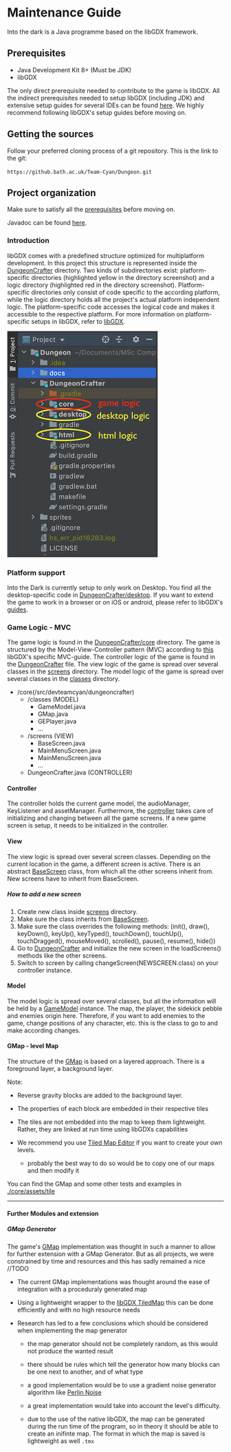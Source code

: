 # Maintenance Guide

Into the dark is a Java programme based on the libGDX framework.

## <a name="prerequisites">Prerequisites</a>

- Java Development Kit 8+ (Must be JDK)
- libGDX

The only direct prerequisite needed to contribute to the game is libGDX. 
All the indirect prerequisites needed to setup libGDX (including JDK) and extensive setup guides for several IDEs can be found [here](https://libgdx.badlogicgames.com/documentation/gettingstarted/Setting%20Up.html). We highly recommend following libGDX's setup guides before moving on. 

## Getting the sources

Follow your preferred cloning process of a git repository. This is the link to the git:

`https://github.bath.ac.uk/Team-Cyan/Dungeon.git`

## Project organization

Make sure to satisfy all the [prerequisites](#prerequisites) before moving on.

Javadoc can be found [here](https://github.bath.ac.uk/pages/Team-Cyan/Dungeon/).

### Introduction

libGDX comes with a predefined structure optimized for multiplatform development.
In this project this structure is represented inside the [DungeonCrafter](../../DungeonCrafter) directory.
Two kinds of subdirectories exist: platform-specific directories (highlighted yellow in the directory screenshot) and a logic directory (highlighted red in the directory screenshot).
Platform-specific directories only consist of code specific to the according platform, while the logic directory holds all the project's actual platform independent logic.
The platform-specific code accesses the logical code and makes it accessible to the respective platform. 
For more information on platform-specific setups in libGDX, refer to [libGDX](https://libgdx.badlogicgames.com/documentation/gettingstarted/Creating%20Projects.html#structure-of-libgdx-projects).

![directory screenshot](images/libGDXStructure.png)

### Platform support

Into the Dark is currently setup to only work on Desktop. 
You find all the desktop-specific code in [DungeonCrafter/desktop](../../DungeonCrafter/desktop).
If you want to extend the game to work in a browser or on iOS or android, please refer to libGDX's [guides](https://libgdx.badlogicgames.com/documentation/gettingstarted/Creating%20Projects.html#structure-of-libgdx-projects).

### Game Logic - MVC

The game logic is found in the [DungeonCrafter/core](../../DungeonCrafter/core/src/dev/teamcyan/dungeoncrafter) directory.
The game is structured by the Model-View-Controller pattern (MVC) according to [this](https://otter.tech/an-mvc-guide-for-libgdx/) libGDX's specific MVC-guide.
The controller logic of the game is found in the [DungeonCrafter](../../DungeonCrafter/core/src/dev/teamcyan/dungeoncrafter/DungeonCrafter.java) file.
The view logic of the game is spread over several classes in the [screens](../../DungeonCrafter/core/src/dev/teamcyan/dungeoncrafter/screens) directory.
The model logic of the game is spread over several classes in the [classes](../../DungeonCrafter/core/src/dev/teamcyan/dungeoncrafter/classes) directory.

- /core(/src/devteamcyan/dungeoncrafter)
    - /classes (MODEL)
        - GameModel.java
        - GMap.java
        - GEPlayer.java
        - ...
    - /screens (VIEW)
        - BaseScreen.java
        - MainMenuScreen.java
        - MainMenuScreen.java
        - ...
    - DungeonCrafter.java (CONTROLLER)

#### Controller

The controller holds the current game model, the audioManager, KeyListener and assetManager.
Furthermore, the [controller](../../DungeonCrafter/core/src/dev/teamcyan/dungeoncrafter/DungeonCrafter.java) takes care of initializing and changing between all the game screens.
If a new game screen is setup, it needs to be initialized in the controller.

#### View
The view logic is spread over several screen classes. 
Depending on the current location in the game, a different screen is active.
There is an abstract [BaseScreen](../../DungeonCrafter/core/src/dev/teamcyan/dungeoncrafter/screens/BaseScreen.java) class,
from which all the other screens inherit from.
New screens have to inherit from BaseScreen.

##### How to add a new screen
1. Create new class inside [screens](../../DungeonCrafter/core/src/dev/teamcyan/dungeoncrafter/screens) directory.
2. Make sure the class inherits from [BaseScreen](../../DungeonCrafter/core/src/dev/teamcyan/dungeoncrafter/screens/BaseScreen.java).
3. Make sure the class overrides the following methods: (init(), draw(), keyDown(), keyUp(), keyTyped(), touchDown(), touchUp(), touchDragged(), mouseMoved(), scrolled(), pause(), resume(), hide())
4. Go to [DungeonCrafter](../../DungeonCrafter/core/src/dev/teamcyan/dungeoncrafter/DungeonCrafter.java) and initialize the new screen in the loadScreens() methods like the other screens.
5. Switch to screen by calling changeScreen(NEWSCREEN.class) on your controller instance.


#### Model
The model logic is spread over several classes, but all the information will be held by a [GameModel](../../DungeonCrafter/core/src/dev/teamcyan/dungeoncrafter/classes/GameModel.java) instance.
The map, the player, the sidekick pebble and enemies origin here. 
Therefore, if you want to add enemies to the game, change positions of any character, etc. this is the class to go to and make according changes.

#### GMap - level Map

The structure of the [GMap](../../DungeonCrafter/core/src/dev/teamcyan/dungeoncrafter/classes/GMap.java) is based on a layered approach. There is a foreground layer, a background layer. 

Note:

- Reverse gravity blocks are added to the background layer.

- The properties of each block are embedded in their respective tiles

- The tiles are not embedded into the map to keep them lightweight. Rather, they are linked at run time using libGDXs capabilities

- We recommend you use [Tiled Map Editor](https://www.mapeditor.org/) if you want to create your own levels.
  
  - probably the best way to do so would be to copy one of our maps and then modify it

You can find the GMap and some other tests and examples in [./core/assets/tile](../../Dungeoncrafter/assets/tile/)


---

#### Further Modules and extension
##### GMap Generator


The game's [GMap](../../DungeonCrafter/core/src/dev/teamcyan/dungeoncrafter/classes/GMap.java) implementation was thought in such a manner to allow for further extension with a GMap Generator. But as all projects, we were constrained by time and resources and this has sadly remained a nice //TODO

- The current GMap implementations was thought around the ease of integration with a proceduraly generated map

- Using a lightweight wrapper to the [libGDX TiledMap](https://github.com/libgdx/libgdx/wiki/Tile-maps) this can be done  efficiently and with no high resource needs

- Research has led to a few conclusions which should be considered when implementing the map generator

  - the map generator should not be completely random, as this would not produce the wanted result

  - there should be rules which tell the generator how many blocks can be one next to another, and of what type

  - a good implementation would be to use a gradient noise generator algorithm like  [Perlin Noise](https://en.wikipedia.org/wiki/Perlin_noise)

  - a great implementation would take into account the level's difficulty.

  - due to the use of the native libGDX, the map can be generated during the run time of the program, so in theory it should be able to create an inifinte map. The format in which the map is saved is lightweight as well `.tmx`
